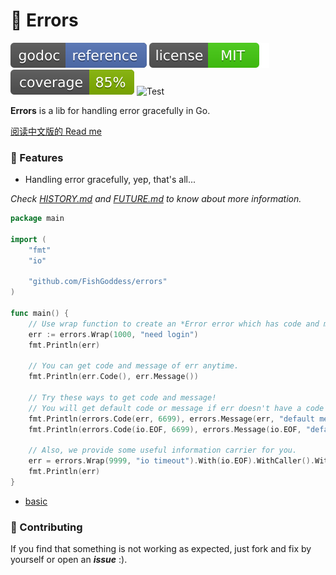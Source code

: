 # 🧯 Errors

[![Go Doc](_icons/godoc.svg)](https://pkg.go.dev/github.com/FishGoddess/errors)
[![License](_icons/license.svg)](https://opensource.org/licenses/MIT)
[![Coverage](_icons/coverage.svg)](_icons/coverage.svg)
![Test](https://github.com/FishGoddess/errors/actions/workflows/test.yml/badge.svg)

**Errors** is a lib for handling error gracefully in Go.

[阅读中文版的 Read me](./README.md)

### 🙋‍ Features

* Handling error gracefully, yep, that's all...

_Check [HISTORY.md](./HISTORY.md) and [FUTURE.md](./FUTURE.md) to know about more information._

```go
package main

import (
	"fmt"
	"io"

	"github.com/FishGoddess/errors"
)

func main() {
	// Use wrap function to create an *Error error which has code and message.
	err := errors.Wrap(1000, "need login")
	fmt.Println(err)

	// You can get code and message of err anytime.
	fmt.Println(err.Code(), err.Message())

	// Try these ways to get code and message!
	// You will get default code or message if err doesn't have a code or message.
	fmt.Println(errors.Code(err, 6699), errors.Message(err, "default message"))
	fmt.Println(errors.Code(io.EOF, 6699), errors.Message(io.EOF, "default message"))

	// Also, we provide some useful information carrier for you.
	err = errors.Wrap(9999, "io timeout").With(io.EOF).WithCaller().WithArgs("key", "value")
	fmt.Println(err)
}
```

* [basic](_examples/basic.go)

### 👥 Contributing

If you find that something is not working as expected, just fork and fix by yourself or open an _**issue**_ :).

